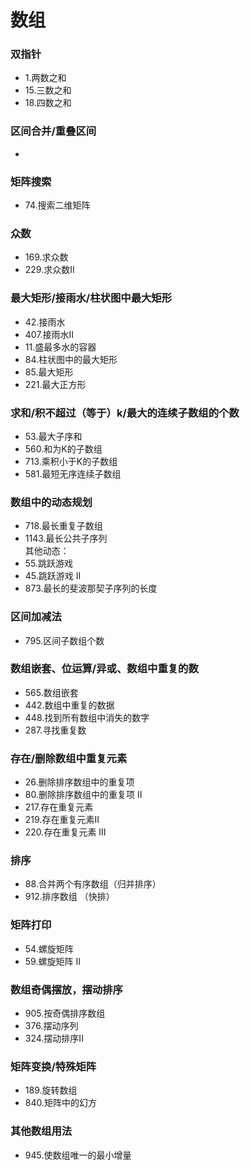# 数组
### 双指针
- 1.两数之和
- 15.三数之和
- 18.四数之和

### 区间合并/重叠区间
- 

### 矩阵搜索
- 74.搜索二维矩阵

### 众数
- 169.求众数
- 229.求众数II

### 最大矩形/接雨水/柱状图中最大矩形
- 42.接雨水
- 407.接雨水II
- 11.盛最多水的容器
- 84.柱状图中的最大矩形
- 85.最大矩形
- 221.最大正方形


### 求和/积不超过（等于）k/最大的连续子数组的个数
- 53.最大子序和
- 560.和为K的子数组
- 713.乘积小于K的子数组
- 581.最短无序连续子数组

### 数组中的动态规划
- 718.最长重复子数组
- 1143.最长公共子序列   
其他动态：
- 55.跳跃游戏
- 45.跳跃游戏 II
- 873.最长的斐波那契子序列的长度

### 区间加减法
- 795.区间子数组个数

### 数组嵌套、位运算/异或、数组中重复的数
- 565.数组嵌套
- 442.数组中重复的数据
- 448.找到所有数组中消失的数字
- 287.寻找重复数
### 存在/删除数组中重复元素
- 26.删除排序数组中的重复项
- 80.删除排序数组中的重复项 II
- 217.存在重复元素
- 219.存在重复元素II
- 220.存在重复元素 III

### 排序
- 88.合并两个有序数组（归并排序）
- 912.排序数组 （快排）

### 矩阵打印
- 54.螺旋矩阵
- 59.螺旋矩阵 II

### 数组奇偶摆放，摆动排序
- 905.按奇偶排序数组
- 376.摆动序列
- 324.摆动排序II

### 矩阵变换/特殊矩阵
- 189.旋转数组
- 840.矩阵中的幻方

### 其他数组用法
- 945.使数组唯一的最小增量
